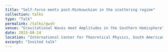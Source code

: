 ```yaml
---
title: "Self-force meets post-Minkowskian in the scattering regime"
collection: talks
type: "Talk"
permalink: /talks/gwsh
venue: "Gravitational Waves meet Amplitudes in the Southern Hemisphere"
date: 2023-08-24
location: "International Center for Theoretical Physics, South American Institute for Fundamental Research."
excerpt: "Invited talk"
---
```

